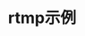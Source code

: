 ---
title: rtmp示例
sidebar_label: rtmp示例
hide_title: false
hide_table_of_contents: false
custom_edit_url: null
---